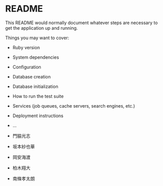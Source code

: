 # README

This README would normally document whatever steps are necessary to get the
application up and running.

Things you may want to cover:

* Ruby version

* System dependencies

* Configuration

* Database creation

* Database initialization

* How to run the test suite

* Services (job queues, cache servers, search engines, etc.)

* Deployment instructions

* ...
* 門脇光志
* 坂本紗也華
* 岡安海渡
* 柏木翔大
* 南條孝太朗